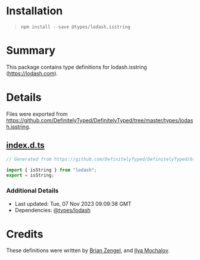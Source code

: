 # Installation
> `npm install --save @types/lodash.isstring`

# Summary
This package contains type definitions for lodash.isstring (https://lodash.com).

# Details
Files were exported from https://github.com/DefinitelyTyped/DefinitelyTyped/tree/master/types/lodash.isstring.
## [index.d.ts](https://github.com/DefinitelyTyped/DefinitelyTyped/tree/master/types/lodash.isstring/index.d.ts)
````ts
// Generated from https://github.com/DefinitelyTyped/DefinitelyTyped/blob/master/types/lodash/scripts/generate-modules.ts

import { isString } from "lodash";
export = isString;

````

### Additional Details
 * Last updated: Tue, 07 Nov 2023 09:09:38 GMT
 * Dependencies: [@types/lodash](https://npmjs.com/package/@types/lodash)

# Credits
These definitions were written by [Brian Zengel](https://github.com/bczengel), and [Ilya Mochalov](https://github.com/chrootsu).
